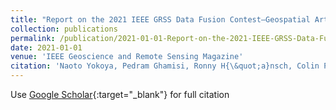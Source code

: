 ```yaml
---
title: "Report on the 2021 IEEE GRSS Data Fusion Contest—Geospatial Artificial Intelligence for Social Good [Technical Committees]"
collection: publications
permalink: /publication/2021-01-01-Report-on-the-2021-IEEE-GRSS-Data-Fusion-ContestGeospatial-Artificial-Intelligence-for-Social-Good-
date: 2021-01-01
venue: 'IEEE Geoscience and Remote Sensing Magazine'
citation: 'Naoto Yokoya, Pedram Ghamisi, Ronny H{\&quot;a}nsch, Colin Prieur, Hana Malha, Jocelyn Chanussot, Caleb Robinson, Kolya Malkin, Nebojsa Jojic,&quot;Report on the 2021 IEEE GRSS Data Fusion Contest—Geospatial Artificial Intelligence for Social Good [Technical Committees].&quot; IEEE Geoscience and Remote Sensing Magazine, 2021.'
---
```

Use [Google Scholar](https://scholar.google.com/scholar?q=Report+on+the+2021+IEEE+GRSS+Data+Fusion+Contest—Geospatial+Artificial+Intelligence+for+Social+Good+[Technical+Committees]){:target="_blank"} for full citation